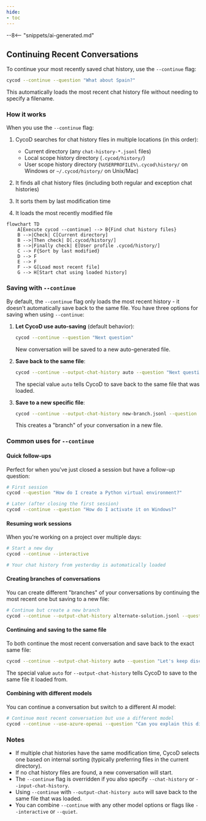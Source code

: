 ```yaml
---
hide:
- toc
---
```


--8<-- "snippets/ai-generated.md"

## Continuing Recent Conversations

To continue your most recently saved chat history, use the `--continue` flag:

```bash title="Continue recent chat"
cycod --continue --question "What about Spain?"
```

This automatically loads the most recent chat history file without needing to specify a filename.

### How it works

When you use the `--continue` flag:

1. CycoD searches for chat history files in multiple locations (in this order):
   - Current directory (any `chat-history-*.jsonl` files)
   - Local scope history directory (`.cycod/history/`)
   - User scope history directory (`%USERPROFILE%\.cycod\history/` on Windows or `~/.cycod/history/` on Unix/Mac)

2. It finds all chat history files (including both regular and exception chat histories)
3. It sorts them by last modification time
4. It loads the most recently modified file

```mermaid
flowchart TD
    A[Execute cycod --continue] --> B{Find chat history files}
    B -->|Check| C[Current directory]
    B -->|Then check| D[.cycod/history/]
    B -->|Finally check| E[User profile .cycod/history/]
    C --> F{Sort by last modified}
    D --> F
    E --> F
    F --> G[Load most recent file]
    G --> H[Start chat using loaded history]
```

### Saving with `--continue`

By default, the `--continue` flag only loads the most recent history - it doesn't automatically save back to the same file. You have three options for saving when using `--continue`:

1. **Let CycoD use auto-saving** (default behavior):
   ```bash
   cycod --continue --question "Next question"
   ```
   New conversation will be saved to a new auto-generated file.

2. **Save back to the same file**:
   ```bash
   cycod --continue --output-chat-history auto --question "Next question"
   ```
   The special value `auto` tells CycoD to save back to the same file that was loaded.

3. **Save to a new specific file**:
   ```bash
   cycod --continue --output-chat-history new-branch.jsonl --question "Next question"
   ```
   This creates a "branch" of your conversation in a new file.

### Common uses for `--continue`

#### Quick follow-ups

Perfect for when you've just closed a session but have a follow-up question:

```bash title="Quick follow-up"
# First session
cycod --question "How do I create a Python virtual environment?"

# Later (after closing the first session)
cycod --continue --question "How do I activate it on Windows?"
```

#### Resuming work sessions

When you're working on a project over multiple days:

```bash title="Resume work session"
# Start a new day
cycod --continue --interactive

# Your chat history from yesterday is automatically loaded
```

#### Creating branches of conversations

You can create different "branches" of your conversations by continuing the most recent one but saving to a new file:

```bash title="Branch a conversation"
# Continue but create a new branch
cycod --continue --output-chat-history alternate-solution.jsonl --question "Let's explore a different approach"
```

#### Continuing and saving to the same file

To both continue the most recent conversation and save back to the exact same file:

```bash title="Continue and save to same file"
cycod --continue --output-chat-history auto --question "Let's keep discussing this topic"
```

The special value `auto` for `--output-chat-history` tells CycoD to save to the same file it loaded from.

#### Combining with different models

You can continue a conversation but switch to a different AI model:

```bash title="Continue with different model"
# Continue most recent conversation but use a different model
cycod --continue --use-azure-openai --question "Can you explain this differently?"
```

### Notes

- If multiple chat histories have the same modification time, CycoD selects one based on internal sorting (typically preferring files in the current directory).
- If no chat history files are found, a new conversation will start.
- The `--continue` flag is overridden if you also specify `--chat-history` or `--input-chat-history`.
- Using `--continue` with `--output-chat-history auto` will save back to the same file that was loaded.
- You can combine `--continue` with any other model options or flags like `--interactive` or `--quiet`.